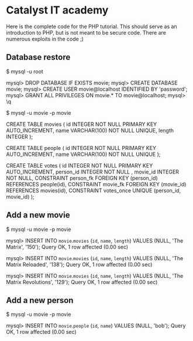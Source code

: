 Catalyst IT academy
===================

Here is the complete code for the PHP tutorial. This should serve as an
introduction to PHP, but is not meant to be secure code. There are numerous
exploits in the code ;)

Database restore
----------------

$ mysql -u root

mysql> DROP DATABASE IF EXISTS movie;
mysql> CREATE DATABASE movie;
mysql> CREATE USER movie@localhost IDENTIFIED BY 'password';
mysql> GRANT ALL PRIVILEGES ON movie.* TO movie@localhost;
mysql> \q

$ mysql -u movie -p movie

CREATE TABLE movies (
  id     INTEGER NOT NULL PRIMARY KEY AUTO_INCREMENT,
  name   VARCHAR(100) NOT NULL UNIQUE,
  length INTEGER
);

CREATE TABLE people (
  id    INTEGER NOT NULL PRIMARY KEY AUTO_INCREMENT,
  name  VARCHAR(100) NOT NULL UNIQUE
);

CREATE TABLE votes (
  id         INTEGER NOT NULL PRIMARY KEY AUTO_INCREMENT,
  person_id  INTEGER NOT NULL ,
  movie_id   INTEGER NOT NULL,
  CONSTRAINT person_fk FOREIGN KEY (person_id) REFERENCES people(id),
  CONSTRAINT movie_fk FOREIGN KEY (movie_id) REFERENCES movies(id),
  CONSTRAINT votes_once UNIQUE (person_id, movie_id)
);

Add a new movie
---------------

$ mysql -u movie -p movie

mysql> INSERT INTO `movie`.`movies` (`id`, `name`, `length`) VALUES (NULL, 'The Matrix', '150');
Query OK, 1 row affected (0.00 sec)

mysql> INSERT INTO `movie`.`movies` (`id`, `name`, `length`) VALUES (NULL, 'The Matrix Reloaded', '138');
Query OK, 1 row affected (0.00 sec)

mysql> INSERT INTO `movie`.`movies` (`id`, `name`, `length`) VALUES (NULL, 'The Matrix Revolutions', '129');
Query OK, 1 row affected (0.00 sec)

Add a new person
----------------

$ mysql -u movie -p movie

mysql> INSERT INTO `movie`.`people` (`id`, `name`) VALUES (NULL, 'bob');
Query OK, 1 row affected (0.00 sec)

